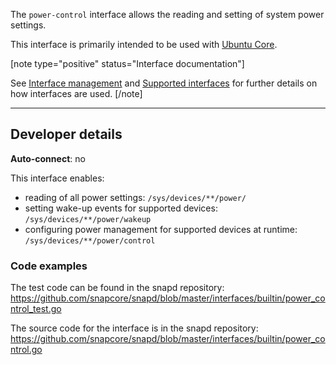 The `power-control` interface allows the reading and setting of system power settings.

This interface is primarily intended to be used with [Ubuntu Core](/t/glossary/14612#heading--ubuntu-core).

[note type="positive" status="Interface documentation"]

See [Interface management](/t/interface-management/6154) and [Supported interfaces](/t/supported-interfaces/7744) for further details on how interfaces are used.
[/note]

---

<h2 id='heading--dev-details'>Developer details </h2>

**Auto-connect**: no

This interface enables:
- reading of all power settings:
`/sys/devices/**/power/`
- setting wake-up events for supported devices:
`/sys/devices/**/power/wakeup`
- configuring power management for supported devices at runtime:
 `/sys/devices/**/power/control`


### Code examples

The test code can be found in the snapd repository: https://github.com/snapcore/snapd/blob/master/interfaces/builtin/power_control_test.go

The source code for the interface is in the snapd repository: https://github.com/snapcore/snapd/blob/master/interfaces/builtin/power_control.go
